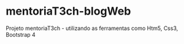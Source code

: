 # mentoriaT3ch-blogWeb
Projeto mentoriaT3ch - utilizando as ferramentas como Htm5, Css3, Bootstrap 4


